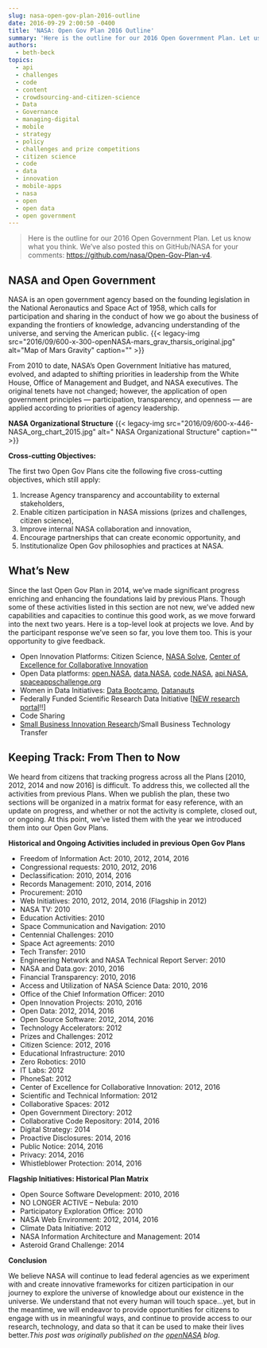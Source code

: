 ```yaml
---
slug: nasa-open-gov-plan-2016-outline
date: 2016-09-29 2:00:50 -0400
title: 'NASA: Open Gov Plan 2016 Outline'
summary: 'Here is the outline for our 2016 Open Government Plan. Let us know what you think. We&#8217;ve also posted this on GitHub/NASA for your comments: https://github.com/nasa/Open-Gov-Plan-v4. NASA and Open Government NASA is an open government agency based on the founding legislation in the National Aeronautics and Space Act of 1958, which calls for participation and sharing'
authors:
  - beth-beck
topics:
  - api
  - challenges
  - code
  - content
  - crowdsourcing-and-citizen-science
  - Data
  - Governance
  - managing-digital
  - mobile
  - strategy
  - policy
  - challenges and prize competitions
  - citizen science
  - code
  - data
  - innovation
  - mobile-apps
  - nasa
  - open
  - open data
  - open government
---
```


> Here is the outline for our 2016 Open Government Plan. Let us know what you think. We&#8217;ve also posted this on GitHub/NASA for your comments: <a href="https://github.com/nasa/Open-Gov-Plan-v4" target="_blank">https://github.com/nasa/Open-Gov-Plan-v4</a>.

## NASA and Open Government

NASA is an open government agency based on the founding legislation in the National Aeronautics and Space Act of 1958, which calls for participation and sharing in the conduct of how we go about the business of expanding the frontiers of knowledge, advancing understanding of the universe, and serving the American public. {{< legacy-img src="2016/09/600-x-300-openNASA-mars\_grav\_tharsis_original.jpg" alt="Map of Mars Gravity" caption="" >}} 

From 2010 to date, NASA’s Open Government Initiative has matured, evolved, and adapted to shifting priorities in leadership from the White House, Office of Management and Budget, and NASA executives. The original tenets have not changed; however, the application of open government principles &#8212; participation, transparency, and openness &#8212; are applied according to priorities of agency leadership.

**NASA Organizational Structure** {{< legacy-img src="2016/09/600-x-446-NASA\_org\_chart_2015.jpg" alt=" NASA Organizational Structure" caption="" >}} 

**Cross-cutting Objectives:**

The first two Open Gov Plans cite the following five cross-cutting objectives, which still apply:

  1. Increase Agency transparency and accountability to external stakeholders,
  2. Enable citizen participation in NASA missions (prizes and challenges, citizen science),
  3. Improve internal NASA collaboration and innovation,
  4. Encourage partnerships that can create economic opportunity, and
  5. Institutionalize Open Gov philosophies and practices at NASA.

## What’s New

Since the last Open Gov Plan in 2014, we’ve made significant progress enriching and enhancing the foundations laid by previous Plans. Though some of these activities listed in this section are not new, we’ve added new capabilities and capacities to continue this good work, as we move forward into the next two years. Here is a top-level look at projects we love. And by the participant response we’ve seen so far, you love them too. This is your opportunity to give feedback.

  * Open Innovation Platforms: Citizen Science, <a href="https://www.nasa.gov/solve/index.html" target="_blank">NASA Solve</a>, <a href="http://www.nasa.gov/offices/COECI/index.html" target="_blank">Center of Excellence for Collaborative Innovation</a>
  * Open Data platforms: <a href="https://open.nasa.gov/" target="_blank">open.NASA</a>, <a href="https://data.nasa.gov/" target="_blank">data.NASA,</a> <a href="http://code.nasa.gov/" target="_blank">code.NASA</a>, <a href="https://api.nasa.gov/" target="_blank">api.NASA</a>, <a href="https://open.nasa.gov/explore/space-apps/" target="_blank">spaceappschallenge.org</a>
  * Women in Data Initiatives: <a href="https://open.nasa.gov/explore/data-bootcamp/" target="_blank">Data Bootcamp</a>, <a href="https://open.nasa.gov/explore/datanauts/" target="_blank">Datanauts</a>
  * Federally Funded Scientific Research Data Initiative [<a href="http://www.nasa.gov/open/researchaccess" target="_blank">NEW research portal</a>!!]
  * Code Sharing
  * <a href="http://sbir.nasa.gov/" target="_blank">Small Business Innovation Research</a>/Small Business Technology Transfer

## Keeping Track: From Then to Now

We heard from citizens that tracking progress across all the Plans [2010, 2012, 2014 and now 2016] is difficult. To address this, we collected all the activities from previous Plans. When we publish the plan, these two sections will be organized in a matrix format for easy reference, with an update on progress, and whether or not the activity is complete, closed out, or ongoing. At this point, we’ve listed them with the year we introduced them into our Open Gov Plans.

**Historical and Ongoing Activities included in previous Open Gov Plans**

  * Freedom of Information Act: 2010, 2012, 2014, 2016
  * Congressional requests: 2010, 2012, 2016
  * Declassification: 2010, 2014, 2016
  * Records Management: 2010, 2014, 2016
  * Procurement: 2010
  * Web Initiatives: 2010, 2012, 2014, 2016 (Flagship in 2012)
  * NASA TV: 2010
  * Education Activities: 2010
  * Space Communication and Navigation: 2010
  * Centennial Challenges: 2010
  * Space Act agreements: 2010
  * Tech Transfer: 2010
  * Engineering Network and NASA Technical Report Server: 2010
  * NASA and Data.gov: 2010, 2016
  * Financial Transparency: 2010, 2016
  * Access and Utilization of NASA Science Data: 2010, 2016
  * Office of the Chief Information Officer: 2010
  * Open Innovation Projects: 2010, 2016
  * Open Data: 2012, 2014, 2016
  * Open Source Software: 2012, 2014, 2016
  * Technology Accelerators: 2012
  * Prizes and Challenges: 2012
  * Citizen Science: 2012, 2016
  * Educational Infrastructure: 2010
  * Zero Robotics: 2010
  * IT Labs: 2012
  * PhoneSat: 2012
  * Center of Excellence for Collaborative Innovation: 2012, 2016
  * Scientific and Technical Information: 2012
  * Collaborative Spaces: 2012
  * Open Government Directory: 2012
  * Collaborative Code Repository: 2014, 2016
  * Digital Strategy: 2014
  * Proactive Disclosures: 2014, 2016
  * Public Notice: 2014, 2016
  * Privacy: 2014, 2016
  * Whistleblower Protection: 2014, 2016

**Flagship Initiatives: Historical Plan Matrix**

  * Open Source Software Development: 2010, 2016
  * NO LONGER ACTIVE &#8211; Nebula: 2010
  * Participatory Exploration Office: 2010
  * NASA Web Environment: 2012, 2014, 2016
  * Climate Data Initiative: 2012
  * NASA Information Architecture and Management: 2014
  * Asteroid Grand Challenge: 2014

**Conclusion**

We believe NASA will continue to lead federal agencies as we experiment with and create innovative frameworks for citizen participation in our journey to explore the universe of knowledge about our existence in the universe. We understand that not every human will touch space&#8230;yet, but in the meantime, we will endeavor to provide opportunities for citizens to engage with us in meaningful ways, and continue to provide access to our research, technology, and data so that it can be used to make their lives better._This post was originally published on the [openNASA](https://open.nasa.gov/blog/) blog._